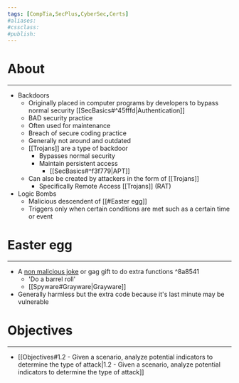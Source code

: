 ```yaml
---
tags: [CompTia,SecPlus,CyberSec,Certs]
#aliases:
#cssclass:
#publish:
---
```


# About
---
- Backdoors
	- Originally placed in computer programs by developers to bypass normal security [[SecBasics#^45fffd|Authentication]]
	- BAD security practice
	- Often used for maintenance
	- Breach of secure coding practice
	- Generally not around and outdated
	- [[Trojans]] are a type of backdoor
		- Bypasses normal security
		- Maintain persistent access
			- [[SecBasics#^f3f779|APT]]
	- Can also be created by attackers in the form of [[Trojans]]
		- Specifically Remote Access [[Trojans]] (RAT)
- Logic Bombs
	- Malicious descendent of [[#Easter egg]]
	- Triggers only when certain conditions are met such as a certain time or event

# Easter egg
---
- A <u>non malicious joke</u> or gag gift to do extra functions ^8a8541
	- 'Do a barrel roll'
	- [[Spyware#Grayware|Grayware]]
- Generally harmless but the extra code because it's last minute may be vulnerable

# Objectives
---
- [[Objectives#1.2 - Given a scenario, analyze potential indicators to determine the type of attack|1.2 - Given a scenario, analyze potential indicators to determine the type of attack]]